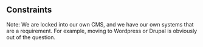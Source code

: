 ## Constraints

Note: We are locked into our own CMS, and we have our own systems that are a requirement. For example, moving to Wordpress or Drupal is obviously out of the question.
